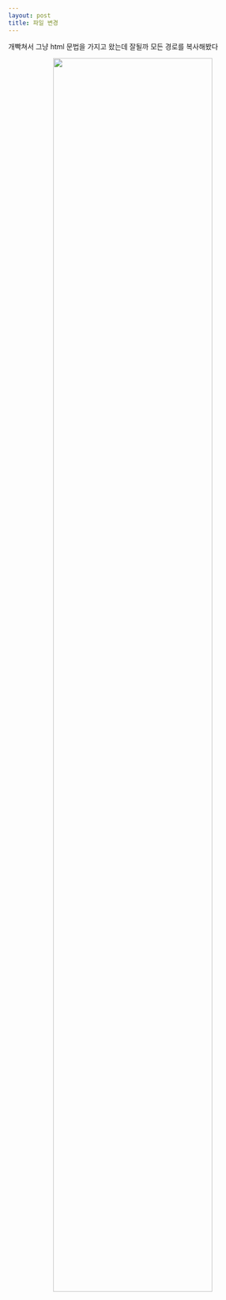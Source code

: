 ```yaml
---
layout: post
title: 파일 변경
---
```

개빡쳐서 그냥 html 문법을 가지고 왔는데 잘될까
모든 경로를 복사해봤다 

<center><img src="/Users/ijanghun/Documents/External activity/Programming/blog/ijanghun.github.io/_posts/images/KakaoTalk_Photo_2021-02-12-02-06-08.jpeg" width="80%" height="80%"></center>
